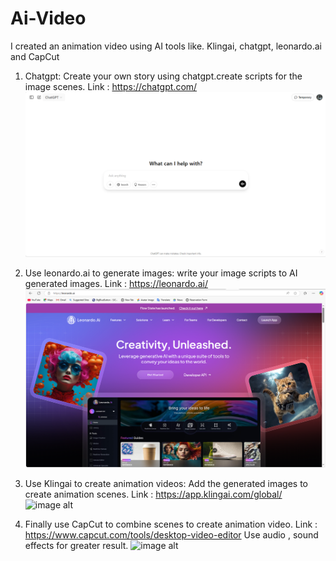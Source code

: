 # Ai-Video
I created an animation video using AI tools like. Klingai, chatgpt, leonardo.ai and CapCut

01. Chatgpt:
    Create your own story using chatgpt.create scripts for the image scenes.           Link : https://chatgpt.com/
    ![image alt](https://github.com/Senura-Peiris/Ai-Video/blob/main/chatgpt%20image.png)

02. Use leonardo.ai to generate images:
      write your image scripts to AI generated images.                                 Link : https://leonardo.ai/
    ![image alt](https://github.com/Senura-Peiris/Ai-Video/blob/main/Leonardo.ai%20image.png)

03. Use Klingai to create animation videos:
      Add the generated images to create animation scenes.                             Link : https://app.klingai.com/global/
    ![image alt]()

04. Finally use CapCut to combine scenes to create animation video.                    Link : https://www.capcut.com/tools/desktop-video-editor
      Use audio , sound effects for greater result.
    ![image alt]()
